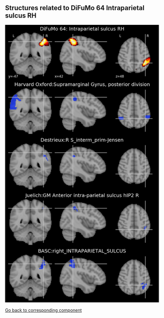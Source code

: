 


## Structures related to DiFuMo 64 Intraparietal sulcus RH

![48](48.jpg "Structures related to DiFuMo 64 Intraparietal sulcus RH")

[Go back to corresponding component](https://parietal-inria.github.io/DiFuMo/64/html/48.html)